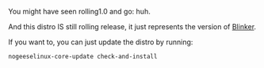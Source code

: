 You might have seen rolling1.0 and go: huh.

And this distro IS still rolling release, it just represents the version of [Blinker](https://github.com/leon8326-nogeese/blinker).

If you want to, you can just update the distro by running:

```
nogeeselinux-core-update check-and-install
```

